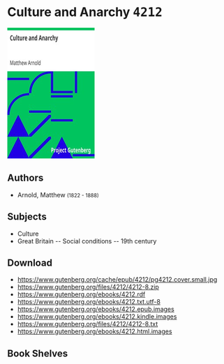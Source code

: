 # Culture and Anarchy <kbd>4212</kbd>

![](./cover.medium.jpg "")

## Authors


 - Arnold, Matthew <small>(1822 - 1888)</small>

## Subjects


 - Culture
 - Great Britain -- Social conditions -- 19th century

## Download


 - https://www.gutenberg.org/cache/epub/4212/pg4212.cover.small.jpg
 - https://www.gutenberg.org/files/4212/4212-8.zip
 - https://www.gutenberg.org/ebooks/4212.rdf
 - https://www.gutenberg.org/ebooks/4212.txt.utf-8
 - https://www.gutenberg.org/ebooks/4212.epub.images
 - https://www.gutenberg.org/ebooks/4212.kindle.images
 - https://www.gutenberg.org/files/4212/4212-8.txt
 - https://www.gutenberg.org/ebooks/4212.html.images

## Book Shelves


